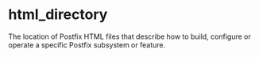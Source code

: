 # html_directory 


The location of Postfix HTML files that describe how to build,
configure or operate a specific Postfix subsystem or feature.



